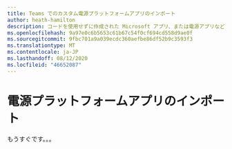 ```yaml
---
title: Teams でのカスタム電源プラットフォームアプリのインポート
author: heath-hamilton
description: コードを使用せずに作成された Microsoft アプリ、または電源アプリなどの低コードソリューションをインポートするために必要な手順について説明します。
ms.openlocfilehash: 9a97e0c6b5653c61b67c54f0cf694cd558d9ae0f
ms.sourcegitcommit: 9fbc701a9a039ecdc360aefbe86df52b9c3593f3
ms.translationtype: MT
ms.contentlocale: ja-JP
ms.lasthandoff: 08/12/2020
ms.locfileid: "46652087"
---
```

# <a name="importing-power-platform-apps"></a>電源プラットフォームアプリのインポート

もうすぐです。。。
